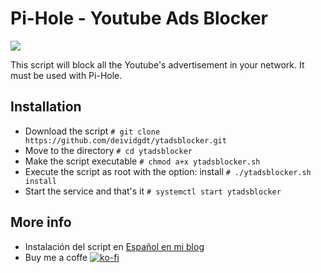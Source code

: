 # Pi-Hole - Youtube Ads Blocker

![](https://deividsdocs.files.wordpress.com/2019/01/ytdasblocker.png)

This script will block all the Youtube's advertisement in your network. It must be used with Pi-Hole.

## Installation
- Download the script 
  `# git clone https://github.com/deividgdt/ytadsblocker.git`
- Move to the directory
  `# cd ytadsblocker`
- Make the script executable
  `# chmod a+x ytadsblocker.sh`
- Execute the script as root with the option: install
  `# ./ytadsblocker.sh install`
- Start the service and that's it
  `# systemctl start ytadsblocker`

## More info
- Instalación del script en [Español en mi blog](https://deividsdocs.wordpress.com/2018/11/28/bloquear-anuncios-de-youtube-en-pihole/)
- Buy me a coffe [![ko-fi](https://www.ko-fi.com/img/githubbutton_sm.svg)](https://ko-fi.com/U7U01LTQB)
